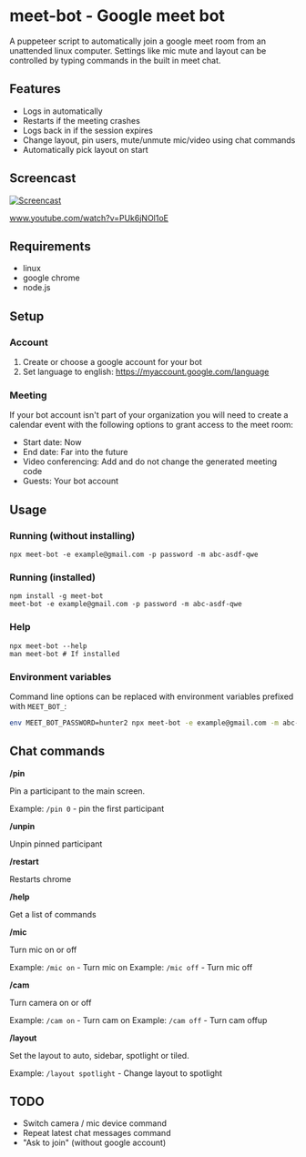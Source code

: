 meet-bot - Google meet bot
==========================

A puppeteer script to automatically join a google meet room from an unattended
linux computer. Settings like mic mute and layout can be controlled by typing
commands in the built in meet chat.

## Features

- Logs in automatically
- Restarts if the meeting crashes
- Logs back in if the session expires
- Change layout, pin users, mute/unmute mic/video using chat commands
- Automatically pick layout on start

## Screencast

[![Screencast](https://img.youtube.com/vi/PUk6jNOl1oE/0.jpg)](https://www.youtube.com/watch?v=PUk6jNOl1oE "Screencast")

www.youtube.com/watch?v=PUk6jNOl1oE

## Requirements

- linux
- google chrome
- node.js

## Setup

### Account

1. Create or choose a google account for your bot
2. Set language to english: https://myaccount.google.com/language

### Meeting

If your bot account isn't part of your organization you will need to create a
calendar event with the following options to grant access to the meet room:

- Start date: Now
- End date: Far into the future
- Video conferencing: Add and do not change the generated meeting code
- Guests: Your bot account

## Usage
### Running (without installing)

```
npx meet-bot -e example@gmail.com -p password -m abc-asdf-qwe
```

### Running (installed)

```
npm install -g meet-bot
meet-bot -e example@gmail.com -p password -m abc-asdf-qwe
```

### Help

```
npx meet-bot --help
man meet-bot # If installed
```

### Environment variables

Command line options can be replaced with environment variables prefixed with
`MEET_BOT_`:

```sh
env MEET_BOT_PASSWORD=hunter2 npx meet-bot -e example@gmail.com -m abc-asdf-qwe
```

## Chat commands

**/pin <x>**

Pin a participant to the main screen.

Example: `/pin 0` - pin the first participant

**/unpin**

Unpin pinned participant

**/restart**

Restarts chrome

**/help**

Get a list of commands

**/mic**

Turn mic on or off

Example: `/mic on` - Turn mic on
Example: `/mic off` - Turn mic off

**/cam**

Turn camera on or off

Example: `/cam on` - Turn cam on
Example: `/cam off` - Turn cam offup

**/layout**

Set the layout to auto, sidebar, spotlight or tiled.

Example: `/layout spotlight` - Change layout to spotlight

## TODO

- Switch camera / mic device command
- Repeat latest chat messages command
- "Ask to join" (without google account)
